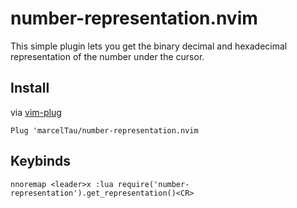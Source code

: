 # number-representation.nvim

This simple plugin lets you get the binary decimal and hexadecimal representation of the number under the cursor.

## Install
via [vim-plug](https://github.com/junegunn/vim-plug)
```vim
Plug 'marcelTau/number-representation.nvim
```

## Keybinds
```vim
nnoremap <leader>x :lua require('number-representation').get_representation()<CR>
```
